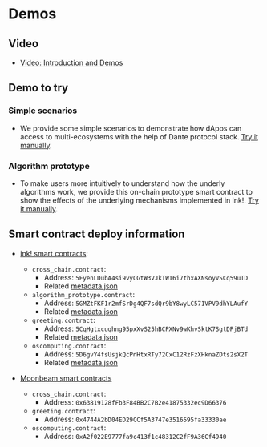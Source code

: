 # Demos

## Video

* [Video: Introduction and Demos]()

## Demo to try

### Simple scenarios
* We provide some simple scenarios to demonstrate how dApps can access to multi-ecosystems with the help of Dante protocol stack. [Try it manually](./interoperation/).

### Algorithm prototype
* To make users more intuitively to understand how the underly algorithms work, we provide this on-chain prototype smart contract to show the effects of the underlying mechanisms implemented in ink!. [Try it manually](../src/ink!/algorithm-prototype/).

## Smart contract deploy information
- [ink! smart contracts](https://polkadot.js.org/apps/?rpc=wss%3A%2F%2Frococo-contracts-rpc.polkadot.io#/contracts): 
    - `cross_chain.contract`: 
        - Address: `5FyenLDubA4si9vyCGtW3VJkTW16i7thxAXNsoyVSCq59uTD`
        - Related [metadata.json](../src/ink!/core-contract/bin/cross_chain_metadata.json)
    - `algorithm_prototype.contract`:
        - Address: `5GMZtFKF1r2mfSrDg4QF7sdQr9bY8wyLC571VPV9dhYLAufY`
        - Related [metadata.json](../src/ink!/algorithm-prototype/bin/metadata.json)
    - `greeting.contract`:          
        - Address: `5CqHgtxcuqhng95pxXvS25hBCPXNv9wKhvSktK7SgtDPjBTd`
        - Related [metadata.json](../src/ink!/usage-contract/greeting/bin/greeting_metadata.json)
    - `oscomputing.contract`:
        - Address: `5D6gvY4fsUsjkQcPnHtxRTy72CxC12RzFzXHknaZDts2sX2T`
        - Related [metadata.json](../src/ink!/usage-contract/oscomputing/bin/os_computing_metadata.json)

- [Moonbeam smart contracts](https://moonbase.moonscan.io/)
    - `cross_chain.contract`: 
        - Address: `0x63819128fFb3F84BB2C7B2e41875332ec9D66376`
    - `greeting.contract`:          
        - Address: `0x4744A2bD04ED29CCf5A3747e3516595fa33330ae`
    - `oscomputing.contract`:
        - Address: `0xA2f022E9777fa9c413f1c48312C2fF9A36Cf4940`
